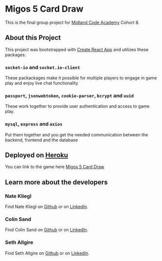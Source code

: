 # Migos 5 Card Draw

This is the final group project for [Midland Code Academy](https://cgps.midlandu.edu/academics/professional-studies/code-academy/) Cohort 8.

## About this Project

This project was bootstrapped with [Create React App](https://github.com/facebook/create-react-app) and utilizes these packages:

### `socket-io` and `socket.io-client`

These packackages make it possible for multiple players to engage in game play and enjoy live chat functionality

### `passport`, `jsonwebtoken`, `cookie-parser`, `bcrypt` and `uuid`

These work together to provide user authentication and access to game play.

### `mysql`, `express` and `axios`

Put them together and you get the needed communication between the backend, frontend and the database

## Deployed on [Heroku](https://www.heroku.com)

You can link to the game here [Migos 5 Card Draw](https:/www.midland-card-game.herokuapp.com)

## Learn more about the developers

### Nate Kliegl

Find Nate Kliegl on [Github](https://github.com/NateKliegl) or on [LinkedIn](https://www.linkedin.com/in/nate-kliegl-444599223/).

### Colin Sand

Find Colin Sand on [Github](https://github.com/ColinSand) or on [LinkedIn](https://www.linkedin.com/in/colinsand/).

### Seth Allgire

Find Seth Allgire on [Github](https://github.com/seth-allgire) or on [LinkedIn](https://www.linkedin.com/in/seth-allgire-2824aa223/).
